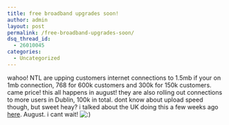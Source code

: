 ```yaml
---
title: free broadband upgrades soon!
author: admin
layout: post
permalink: /free-broadband-upgrades-soon/
dsq_thread_id:
  - 26010045
categories:
  - Uncategorized
---
```

wahoo! NTL are upping customers internet connections to 1.5mb if your on 1mb connection, 768 for 600k customers and 300k for 150k customers. came price! this all happens in august! they are also rolling out connections to more users in Dublin, 100k in total. dont know about upload speed though, but sweet heay? i talked about the UK doing this a few weeks ago [here][1]. August. i cant wait! <img src="http://blog.lotas-smartman.net/wp-includes/images/smilies/icon_smile.gif" alt=":)" class="wp-smiley" />

 [1]: http://blog.lotas-smartman.net/archives/2004/04/27/1833/ntl-to-supercharge-broadband-speed-the-register/